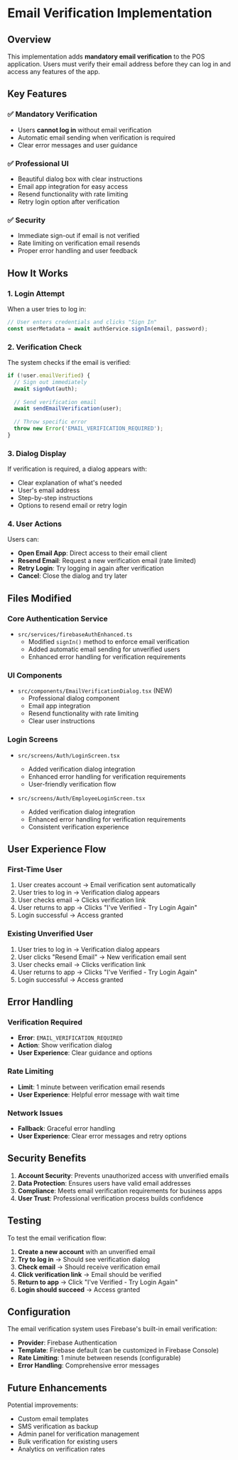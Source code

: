 # Email Verification Implementation

## Overview

This implementation adds **mandatory email verification** to the POS application. Users must verify their email address before they can log in and access any features of the app.

## Key Features

### ✅ **Mandatory Verification**
- Users **cannot log in** without email verification
- Automatic email sending when verification is required
- Clear error messages and user guidance

### ✅ **Professional UI**
- Beautiful dialog box with clear instructions
- Email app integration for easy access
- Resend functionality with rate limiting
- Retry login option after verification

### ✅ **Security**
- Immediate sign-out if email is not verified
- Rate limiting on verification email resends
- Proper error handling and user feedback

## How It Works

### 1. **Login Attempt**
When a user tries to log in:
```typescript
// User enters credentials and clicks "Sign In"
const userMetadata = await authService.signIn(email, password);
```

### 2. **Verification Check**
The system checks if the email is verified:
```typescript
if (!user.emailVerified) {
  // Sign out immediately
  await signOut(auth);
  
  // Send verification email
  await sendEmailVerification(user);
  
  // Throw specific error
  throw new Error('EMAIL_VERIFICATION_REQUIRED');
}
```

### 3. **Dialog Display**
If verification is required, a dialog appears with:
- Clear explanation of what's needed
- User's email address
- Step-by-step instructions
- Options to resend email or retry login

### 4. **User Actions**
Users can:
- **Open Email App**: Direct access to their email client
- **Resend Email**: Request a new verification email (rate limited)
- **Retry Login**: Try logging in again after verification
- **Cancel**: Close the dialog and try later

## Files Modified

### **Core Authentication Service**
- `src/services/firebaseAuthEnhanced.ts`
  - Modified `signIn()` method to enforce email verification
  - Added automatic email sending for unverified users
  - Enhanced error handling for verification requirements

### **UI Components**
- `src/components/EmailVerificationDialog.tsx` (NEW)
  - Professional dialog component
  - Email app integration
  - Resend functionality with rate limiting
  - Clear user instructions

### **Login Screens**
- `src/screens/Auth/LoginScreen.tsx`
  - Added verification dialog integration
  - Enhanced error handling for verification requirements
  - User-friendly verification flow

- `src/screens/Auth/EmployeeLoginScreen.tsx`
  - Added verification dialog integration
  - Enhanced error handling for verification requirements
  - Consistent verification experience

## User Experience Flow

### **First-Time User**
1. User creates account → Email verification sent automatically
2. User tries to log in → Verification dialog appears
3. User checks email → Clicks verification link
4. User returns to app → Clicks "I've Verified - Try Login Again"
5. Login successful → Access granted

### **Existing Unverified User**
1. User tries to log in → Verification dialog appears
2. User clicks "Resend Email" → New verification email sent
3. User checks email → Clicks verification link
4. User returns to app → Clicks "I've Verified - Try Login Again"
5. Login successful → Access granted

## Error Handling

### **Verification Required**
- **Error**: `EMAIL_VERIFICATION_REQUIRED`
- **Action**: Show verification dialog
- **User Experience**: Clear guidance and options

### **Rate Limiting**
- **Limit**: 1 minute between verification email resends
- **User Experience**: Helpful error message with wait time

### **Network Issues**
- **Fallback**: Graceful error handling
- **User Experience**: Clear error messages and retry options

## Security Benefits

1. **Account Security**: Prevents unauthorized access with unverified emails
2. **Data Protection**: Ensures users have valid email addresses
3. **Compliance**: Meets email verification requirements for business apps
4. **User Trust**: Professional verification process builds confidence

## Testing

To test the email verification flow:

1. **Create a new account** with an unverified email
2. **Try to log in** → Should see verification dialog
3. **Check email** → Should receive verification email
4. **Click verification link** → Email should be verified
5. **Return to app** → Click "I've Verified - Try Login Again"
6. **Login should succeed** → Access granted

## Configuration

The email verification system uses Firebase's built-in email verification:
- **Provider**: Firebase Authentication
- **Template**: Firebase default (can be customized in Firebase Console)
- **Rate Limiting**: 1 minute between resends (configurable)
- **Error Handling**: Comprehensive error messages

## Future Enhancements

Potential improvements:
- Custom email templates
- SMS verification as backup
- Admin panel for verification management
- Bulk verification for existing users
- Analytics on verification rates

